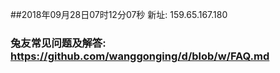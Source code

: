 ##2018年09月28日07时12分07秒 新址: 159.65.167.180
### 兔友常见问题及解答: https://github.com/wanggonging/d/blob/w/FAQ.md
